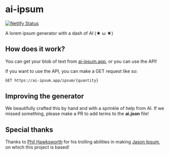 # ai-ipsum

[![Netlify Status](https://api.netlify.com/api/v1/badges/b99dc1ca-1fa1-47ae-ab9b-f83c3d898b25/deploy-status)](https://app.netlify.com/sites/ai-ipsum/deploys)

A lorem ipsum generator with a dash of AI (★ ω ★)

## How does it work?

You can get your blob of text from [ai-ipsum.app](https://ai-ipsum.app/), or you
can use the API!

If you want to use the API, you can make a GET request like so:

```bash
GET https://ai-ipsum.app/ipsum/{quantity}
```

## Improving the generator

We beautifully crafted this by hand and with a sprinkle of help from AI. If we
missed something, please make a PR to add terms to the **ai.json** file!

## Special thanks

Thanks to [Phil Hawksworth](https://github.com/philhawksworth) for his trolling
abilities in making
[Jason Ipsum](https://github.com/philhawksworth/jasonipsum/), on which this
project is based!
